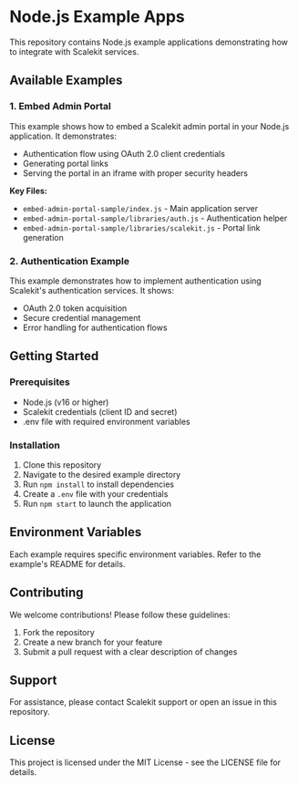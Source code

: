 # Node.js Example Apps

This repository contains Node.js example applications demonstrating how to integrate with Scalekit services.

## Available Examples

### 1. Embed Admin Portal

This example shows how to embed a Scalekit admin portal in your Node.js application. It demonstrates:

- Authentication flow using OAuth 2.0 client credentials
- Generating portal links
- Serving the portal in an iframe with proper security headers

**Key Files:**

- `embed-admin-portal-sample/index.js` - Main application server
- `embed-admin-portal-sample/libraries/auth.js` - Authentication helper
- `embed-admin-portal-sample/libraries/scalekit.js` - Portal link generation

### 2. Authentication Example

This example demonstrates how to implement authentication using Scalekit's authentication services. It shows:

- OAuth 2.0 token acquisition
- Secure credential management
- Error handling for authentication flows

## Getting Started

### Prerequisites

- Node.js (v16 or higher)
- Scalekit credentials (client ID and secret)
- .env file with required environment variables

### Installation

1. Clone this repository
2. Navigate to the desired example directory
3. Run `npm install` to install dependencies
4. Create a `.env` file with your credentials
5. Run `npm start` to launch the application

## Environment Variables

Each example requires specific environment variables. Refer to the example's README for details.

## Contributing

We welcome contributions! Please follow these guidelines:

1. Fork the repository
2. Create a new branch for your feature
3. Submit a pull request with a clear description of changes

## Support

For assistance, please contact Scalekit support or open an issue in this repository.

## License

This project is licensed under the MIT License - see the LICENSE file for details.
